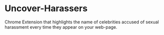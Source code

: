 # Uncover-Harassers
Chrome Extension that highlights the name of celebrities accused of sexual harassment every time they appear on your web-page.
